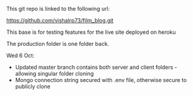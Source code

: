 This git repo is linked to the following url:

https://github.com/vishalrp73/film_blog.git

This base is for testing features for the live site deployed on heroku

The production folder is one folder back.

Wed 6 Oct:
- Updated master branch contains both server and client folders - allowing singular folder cloning
- Mongo connection string secured with .env file, otherwise secure to publicly clone